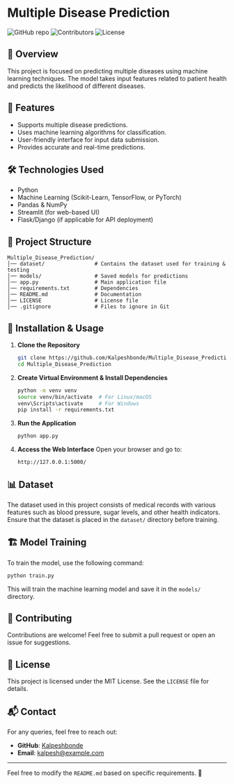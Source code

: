 # Multiple Disease Prediction

![GitHub repo](https://img.shields.io/github/repo-size/Kalpeshbonde/Multiple_Disease_Prediction)
![Contributors](https://img.shields.io/github/contributors/Kalpeshbonde/Multiple_Disease_Prediction)
![License](https://img.shields.io/github/license/Kalpeshbonde/Multiple_Disease_Prediction)

## 📌 Overview
This project is focused on predicting multiple diseases using machine learning techniques. The model takes input features related to patient health and predicts the likelihood of different diseases.

## 🚀 Features
- Supports multiple disease predictions.
- Uses machine learning algorithms for classification.
- User-friendly interface for input data submission.
- Provides accurate and real-time predictions.

## 🛠️ Technologies Used
- Python
- Machine Learning (Scikit-Learn, TensorFlow, or PyTorch)
- Pandas & NumPy
- Streamlit (for web-based UI)
- Flask/Django (if applicable for API deployment)

## 📂 Project Structure
```
Multiple_Disease_Prediction/
│── dataset/                # Contains the dataset used for training & testing
│── models/                 # Saved models for predictions
│── app.py                  # Main application file
│── requirements.txt        # Dependencies
│── README.md               # Documentation
│── LICENSE                 # License file
│── .gitignore              # Files to ignore in Git
```

## 🔧 Installation & Usage
1. **Clone the Repository**
   ```bash
   git clone https://github.com/Kalpeshbonde/Multiple_Disease_Prediction.git
   cd Multiple_Disease_Prediction
   ```

2. **Create Virtual Environment & Install Dependencies**
   ```bash
   python -m venv venv
   source venv/bin/activate  # For Linux/macOS
   venv\Scripts\activate     # For Windows
   pip install -r requirements.txt
   ```

3. **Run the Application**
   ```bash
   python app.py
   ```

4. **Access the Web Interface**
   Open your browser and go to:
   ```
   http://127.0.0.1:5000/
   ```

## 📊 Dataset
The dataset used in this project consists of medical records with various features such as blood pressure, sugar levels, and other health indicators. Ensure that the dataset is placed in the `dataset/` directory before training.

## 🏗️ Model Training
To train the model, use the following command:
```bash
python train.py
```
This will train the machine learning model and save it in the `models/` directory.

## 🤝 Contributing
Contributions are welcome! Feel free to submit a pull request or open an issue for suggestions.

## 📝 License
This project is licensed under the MIT License. See the `LICENSE` file for details.

## 📬 Contact
For any queries, feel free to reach out:
- **GitHub**: [Kalpeshbonde](https://github.com/Kalpeshbonde)
- **Email**: kalpesh@example.com

---
Feel free to modify the `README.md` based on specific requirements. 🚀
